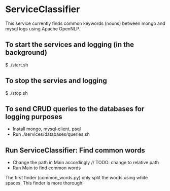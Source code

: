 # ServiceClassifier
This service currently finds common keywords (nouns) between mongo and mysql logs using Apache OpenNLP.

## To start the services and logging (in the background)
$ ./start.sh

## To stop the servies and logging
$ ./stop.sh

## To send CRUD queries to the databases for logging purposes
- Install mongo, mysql-client, psql
- Run ./services/databases/queries.sh

## Run ServiceClassifier: Find common words
- Change the path in Main accordingly   // TODO: change to relative path
- Run Main to find common words

The first finder (common_words.py) only split the words using white spaces. This finder is more thorough!
